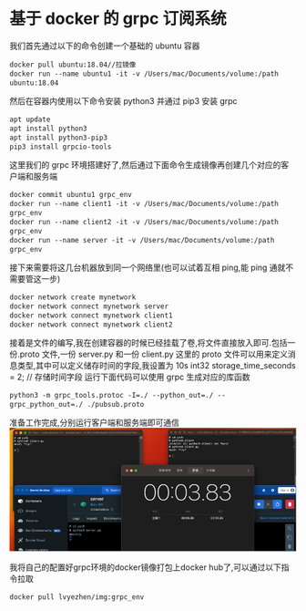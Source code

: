# 基于 docker 的 grpc 订阅系统

我们首先通过以下的命令创建一个基础的 ubuntu 容器

```
docker pull ubuntu:18.04//拉镜像
docker run --name ubuntu1 -it -v /Users/mac/Documents/volume:/path ubuntu:18.04
```

然后在容器内使用以下命令安装 python3 并通过 pip3 安装 grpc

```
apt update
apt install python3
apt install python3-pip3
pip3 install grpcio-tools
```

这里我们的 grpc 环境搭建好了,然后通过下面命令生成镜像再创建几个对应的客户端和服务端

```
docker commit ubuntu1 grpc_env
docker run --name client1 -it -v /Users/mac/Documents/volume:/path grpc_env
docker run --name client2 -it -v /Users/mac/Documents/volume:/path grpc_env
docker run --name server -it -v /Users/mac/Documents/volume:/path grpc_env
```

接下来需要将这几台机器放到同一个网络里(也可以试着互相 ping,能 ping 通就不需要管这一步)

```
docker network create mynetwork
docker network connect mynetwork server
docker network connect mynetwork client1
docker network connect mynetwork client2
```

接着是文件的编写,我在创建容器的时候已经挂载了卷,将文件直接放入即可.包括一份.proto 文件,一份 server.py 和一份 client.py
这里的 proto 文件可以用来定义消息类型,其中可以定义储存时间的字段,我设置为 10s
int32 storage_time_seconds = 2; // 存储时间字段
运行下面代码可以使用 grpc 生成对应的库函数

```
python3 -m grpc_tools.protoc -I=./ --python_out=./ --grpc_python_out=./ ./pubsub.proto
```

准备工作完成,分别运行客户端和服务端即可通信
![](图片.png)

我将自己的配置好grpc环境的docker镜像打包上docker hub了,可以通过以下指令拉取
```
docker pull lvyezhen/img:grpc_env
```

